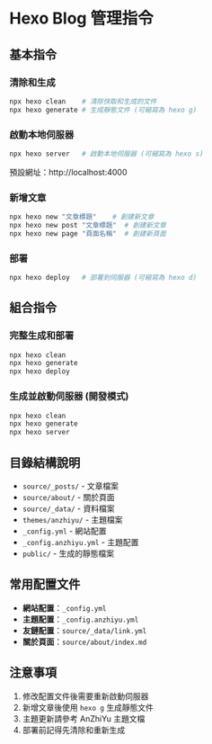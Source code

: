 # Hexo Blog 管理指令

## 基本指令

### 清除和生成
```bash
npx hexo clean    # 清除快取和生成的文件
npx hexo generate # 生成靜態文件 (可縮寫為 hexo g)
```

### 啟動本地伺服器
```bash
npx hexo server   # 啟動本地伺服器 (可縮寫為 hexo s)
```
預設網址：http://localhost:4000

### 新增文章
```bash
npx hexo new "文章標題"    # 創建新文章
npx hexo new post "文章標題"  # 創建新文章
npx hexo new page "頁面名稱"  # 創建新頁面
```

### 部署
```bash
npx hexo deploy   # 部署到伺服器 (可縮寫為 hexo d)
```

## 組合指令

### 完整生成和部署
```bash
npx hexo clean
npx hexo generate
npx hexo deploy
```

### 生成並啟動伺服器 (開發模式)
```bash
npx hexo clean
npx hexo generate
npx hexo server
```

## 目錄結構說明

- `source/_posts/` - 文章檔案
- `source/about/` - 關於頁面
- `source/_data/` - 資料檔案
- `themes/anzhiyu/` - 主題檔案
- `_config.yml` - 網站配置
- `_config.anzhiyu.yml` - 主題配置
- `public/` - 生成的靜態檔案

## 常用配置文件

- **網站配置**：`_config.yml`
- **主題配置**：`_config.anzhiyu.yml`
- **友鏈配置**：`source/_data/link.yml`
- **關於頁面**：`source/about/index.md`

## 注意事項

1. 修改配置文件後需要重新啟動伺服器
2. 新增文章後使用 `hexo g` 生成靜態文件
3. 主題更新請參考 AnZhiYu 主題文檔
4. 部署前記得先清除和重新生成